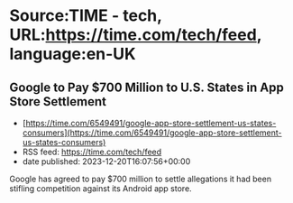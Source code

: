 # Source:TIME - tech, URL:https://time.com/tech/feed, language:en-UK

## Google to Pay $700 Million to U.S. States in App Store Settlement
 - [https://time.com/6549491/google-app-store-settlement-us-states-consumers](https://time.com/6549491/google-app-store-settlement-us-states-consumers)
 - RSS feed: https://time.com/tech/feed
 - date published: 2023-12-20T16:07:56+00:00

Google has agreed to pay $700 million to settle allegations it had been stifling competition against its Android app store.

